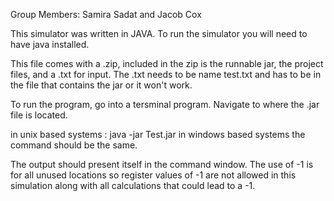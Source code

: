 Group Members: Samira Sadat and Jacob Cox

This simulator was written in JAVA. To run the simulator you will need to have java installed. 

This file comes with a .zip, included in the zip is the runnable jar, the project files, and a .txt for input. 
The .txt needs to be name test.txt and has to be in the file that contains the jar or it won't work. 

To run the program, go into a tersminal program. Navigate to where the .jar file is located. 

in unix based systems : java -jar Test.jar 
in windows based systems the command should be the same. 

The output should present itself in the command window. The use of -1 is for all unused locations so register values of 
-1 are not allowed in this simulation along with all calculations that could lead to a -1. 